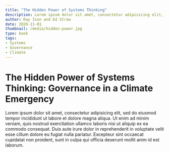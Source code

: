 ```yaml
---
title: "The Hidden Power of Systems Thinking"
description: Lorem ipsum dolor sit amet, consectetur adipisicing elit, sed do eiusmod tempor incididunt ut labore et dolore magna aliqua.
author: Ray Ison and Ed Straw
date: 2020-11-01
thumbnail: /media/hidden-power.jpg
type: book
tags:
- Systems
- Governance
- Climate
---
```


# The Hidden Power of Systems Thinking: Governance in a Climate Emergency

Lorem ipsum dolor sit amet, consectetur adipisicing elit, sed do eiusmod tempor incididunt ut labore et dolore magna aliqua. Ut enim ad minim veniam, quis nostrud exercitation ullamco laboris nisi ut aliquip ex ea commodo consequat. Duis aute irure dolor in reprehenderit in voluptate velit esse cillum dolore eu fugiat nulla pariatur. Excepteur sint occaecat cupidatat non proident, sunt in culpa qui officia deserunt mollit anim id est laborum.
